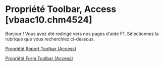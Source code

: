 
# Propriété Toolbar, Access [vbaac10.chm4524]

Bonjour ! Vous avez été redirigé vers nos pages d'aide F1. Sélectionnez la rubrique que vous recherchiez ci-dessous.

[Propriété Report.Toolbar (Access)](http://msdn.microsoft.com/library/e897d294-2d8d-aca7-9aed-4bd2ebd23552%28Office.15%29.aspx)

[Propriété Form.Toolbar (Access)](http://msdn.microsoft.com/library/a004200c-5404-c3ba-f00d-591c0f0a545d%28Office.15%29.aspx)

